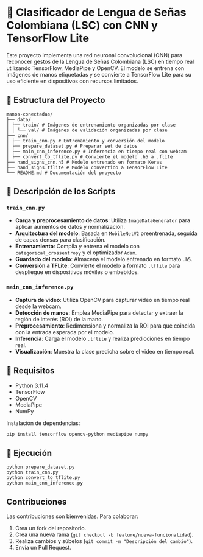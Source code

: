 # 🤖 Clasificador de Lengua de Señas Colombiana (LSC) con CNN y TensorFlow Lite

Este proyecto implementa una red neuronal convolucional (CNN) para reconocer gestos de la Lengua de Señas Colombiana (LSC) en tiempo real utilizando TensorFlow, MediaPipe y OpenCV. El modelo se entrena con imágenes de manos etiquetadas y se convierte a TensorFlow Lite para su uso eficiente en dispositivos con recursos limitados.

## 📁 Estructura del Proyecto
```
manos-conectadas/
├── data/
│ ├── train/ # Imágenes de entrenamiento organizadas por clase
│ │ └── val/ # Imágenes de validación organizadas por clase
├── cnn/
│ ├── train_cnn.py # Entrenamiento y conversión del modelo
│ ├── prepare_dataset.py # Preparar set de datos
│ ├── main_cnn_inference.py # Inferencia en tiempo real con webcam
│ ├── convert_to_tflite.py # Convierte el modelo .h5 a .flite
├── hand_signs_cnn.h5 # Modelo entrenado en formato Keras
├── hand_signs.tflite # Modelo convertido a TensorFlow Lite
└── README.md # Documentación del proyecto
```

## 🧠 Descripción de los Scripts

### `train_cnn.py`

- **Carga y preprocesamiento de datos**: Utiliza `ImageDataGenerator` para aplicar aumentos de datos y normalización.
- **Arquitectura del modelo**: Basada en `MobileNetV2` preentrenada, seguida de capas densas para clasificación.
- **Entrenamiento**: Compila y entrena el modelo con `categorical_crossentropy` y el optimizador `Adam`.
- **Guardado del modelo**: Almacena el modelo entrenado en formato `.h5`.
- **Conversión a TFLite**: Convierte el modelo a formato `.tflite` para despliegue en dispositivos móviles o embebidos.

### `main_cnn_inference.py`

- **Captura de video**: Utiliza OpenCV para capturar video en tiempo real desde la webcam.
- **Detección de manos**: Emplea MediaPipe para detectar y extraer la región de interés (ROI) de la mano.
- **Preprocesamiento**: Redimensiona y normaliza la ROI para que coincida con la entrada esperada por el modelo.
- **Inferencia**: Carga el modelo `.tflite` y realiza predicciones en tiempo real.
- **Visualización**: Muestra la clase predicha sobre el video en tiempo real.

## 🚀 Requisitos

- Python 3.11.4 
- TensorFlow
- OpenCV
- MediaPipe
- NumPy

Instalación de dependencias:

```bash
pip install tensorflow opencv-python mediapipe numpy
```

## 🏁 Ejecución

```
python prepare_dataset.py
python train_cnn.py
python convert_to_tflite.py
python main_cnn_inference.py
```

## Contribuciones
Las contribuciones son bienvenidas. Para colaborar:
1. Crea un fork del repositorio.
2. Crea una nueva rama (`git checkout -b feature/nueva-funcionalidad`).
3. Realiza cambios y súbelos (`git commit -m "Descripción del cambio"`).
4. Envía un Pull Request.
